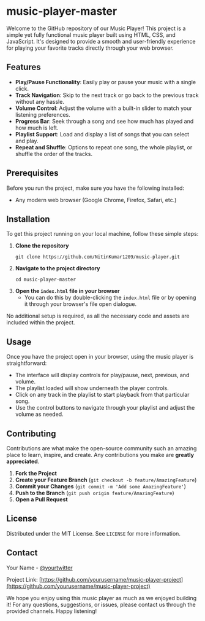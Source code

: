 # music-player-master

Welcome to the GitHub repository of our Music Player! This project is a simple yet fully functional music player built using HTML, CSS, and JavaScript. It's designed to provide a smooth and user-friendly experience for playing your favorite tracks directly through your web browser.

## Features

- **Play/Pause Functionality**: Easily play or pause your music with a single click.
- **Track Navigation**: Skip to the next track or go back to the previous track without any hassle.
- **Volume Control**: Adjust the volume with a built-in slider to match your listening preferences.
- **Progress Bar**: Seek through a song and see how much has played and how much is left.
- **Playlist Support**: Load and display a list of songs that you can select and play.
- **Repeat and Shuffle**: Options to repeat one song, the whole playlist, or shuffle the order of the tracks.

## Prerequisites

Before you run the project, make sure you have the following installed:
- Any modern web browser (Google Chrome, Firefox, Safari, etc.)

## Installation

To get this project running on your local machine, follow these simple steps:

1. **Clone the repository**
   ```
   git clone https://github.com/NitinKumar1209/music-player.git
   ```
2. **Navigate to the project directory**
   ```
   cd music-player-master
   ```
3. **Open the `index.html` file in your browser**
   - You can do this by double-clicking the `index.html` file or by opening it through your browser's file open dialogue.

No additional setup is required, as all the necessary code and assets are included within the project.

## Usage

Once you have the project open in your browser, using the music player is straightforward:
- The interface will display controls for play/pause, next, previous, and volume.
- The playlist loaded will show underneath the player controls.
- Click on any track in the playlist to start playback from that particular song.
- Use the control buttons to navigate through your playlist and adjust the volume as needed.

## Contributing

Contributions are what make the open-source community such an amazing place to learn, inspire, and create. Any contributions you make are **greatly appreciated**.

1. **Fork the Project**
2. **Create your Feature Branch** (`git checkout -b feature/AmazingFeature`)
3. **Commit your Changes** (`git commit -m 'Add some AmazingFeature'`)
4. **Push to the Branch** (`git push origin feature/AmazingFeature`)
5. **Open a Pull Request**

## License

Distributed under the MIT License. See `LICENSE` for more information.

## Contact

Your Name - [@yourtwitter](https://twitter.com/yourtwitter)

Project Link: [https://github.com/yourusername/music-player-project](https://github.com/yourusername/music-player-project)

We hope you enjoy using this music player as much as we enjoyed building it! For any questions, suggestions, or issues, please contact us through the provided channels. Happy listening!
